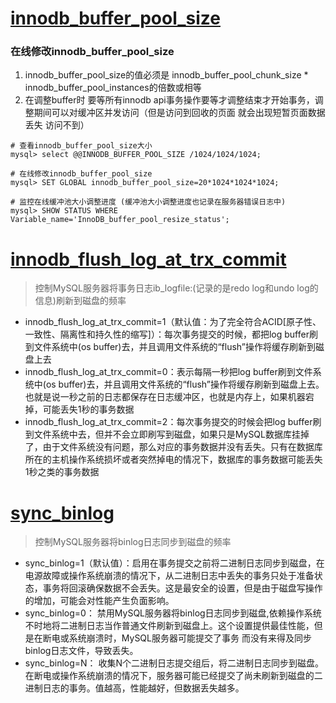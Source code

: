 # [innodb_buffer_pool_size](https://dev.mysql.com/doc/refman/5.7/en/innodb-buffer-pool-resize.html)
### 在线修改innodb_buffer_pool_size
1. innodb_buffer_pool_size的值必须是 innodb_buffer_pool_chunk_size * innodb_buffer_pool_instances的倍数或相等
2. 在调整buffer时 要等所有innodb api事务操作要等才调整结束才开始事务，调整期间可以对缓冲区并发访问（但是访问到回收的页面 就会出现短暂页面数据丢失 访问不到）
```
# 查看innodb_buffer_pool_size大小
mysql> select @@INNODB_BUFFER_POOL_SIZE /1024/1024/1024;

# 在线修改innodb_buffer_pool_size
mysql> SET GLOBAL innodb_buffer_pool_size=20*1024*1024*1024;

# 监控在线缓冲池大小调整进度 (缓冲池大小调整进度也记录在服务器错误日志中)
mysql> SHOW STATUS WHERE Variable_name='InnoDB_buffer_pool_resize_status';
```

# [innodb_flush_log_at_trx_commit](https://dev.mysql.com/doc/refman/5.7/en/innodb-parameters.html#sysvar_innodb_flush_log_at_trx_commit)
> 控制MySQL服务器将事务日志ib_logfile:(记录的是redo log和undo log的信息)刷新到磁盘的频率
* innodb_flush_log_at_trx_commit=1（默认值：为了完全符合ACID[原子性、一致性、隔离性和持久性的缩写]）：每次事务提交的时候，都把log buffer刷到文件系统中(os buffer)去，并且调用文件系统的“flush”操作将缓存刷新到磁盘上去
* innodb_flush_log_at_trx_commit=0：表示每隔一秒把log buffer刷到文件系统中(os buffer)去，并且调用文件系统的“flush”操作将缓存刷新到磁盘上去。也就是说一秒之前的日志都保存在日志缓冲区，也就是内存上，如果机器宕掉，可能丢失1秒的事务数据
* innodb_flush_log_at_trx_commit=2：每次事务提交的时候会把log buffer刷到文件系统中去，但并不会立即刷写到磁盘，如果只是MySQL数据库挂掉了，由于文件系统没有问题，那么对应的事务数据并没有丢失。只有在数据库所在的主机操作系统损坏或者突然掉电的情况下，数据库的事务数据可能丢失1秒之类的事务数据


# [sync_binlog](https://dev.mysql.com/doc/refman/5.7/en/replication-options-binary-log.html#sysvar_sync_binlog)
> 控制MySQL服务器将binlog日志同步到磁盘的频率
* sync_binlog=1（默认值）：启用在事务提交之前将二进制日志同步到磁盘，在电源故障或操作系统崩溃的情况下，从二进制日志中丢失的事务只处于准备状态，事务将回滚确保数据不会丢失。这是最安全的设置，但是由于磁盘写操作的增加，可能会对性能产生负面影响。
* sync_binlog=0： 禁用MySQL服务器将binlog日志同步到磁盘,依赖操作系统不时地将二进制日志当作普通文件刷新到磁盘上。这个设置提供最佳性能，但是在断电或系统崩溃时，MySQL服务器可能提交了事务 而没有来得及同步binlog日志文件，导致丢失。
* sync_binlog=N： 收集N个二进制日志提交组后，将二进制日志同步到磁盘。在断电或操作系统崩溃的情况下，服务器可能已经提交了尚未刷新到磁盘的二进制日志的事务。值越高，性能越好，但数据丢失越多。